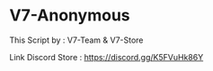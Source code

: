 # V7-Anonymous

This Script by : V7-Team & V7-Store

Link Discord Store : https://discord.gg/K5FVuHk86Y
